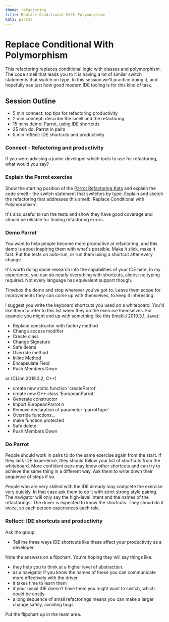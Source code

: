 ```yaml
---
theme: refactoring
title: Replace Conditional With Polymorphism
kata: parrot
---
```



# Replace Conditional With Polymorphism

This refactoring replaces conditional logic with classes and polymorphism. The code smell that leads you to it is having a lot of similar switch statements that switch on type. In this session we'll practice doing it, and hopefully see just how good modern IDE tooling is for this kind of task.

## Session Outline
 
* 5 min connect: top tips for refactoring productivity
* 2 min concept: describe the smell and the refactoring
* 15 mins demo: Parrot, using IDE shortcuts   
* 25 min do: Parrot in pairs
* 5 min reflect: IDE shortcuts and productivity

### Connect - Refactoring and productivity
If you were advising a junior developer which tools to use for refactoring, what would you say?

### Explain the Parrot exercise
Show the starting position of the [Parrot Refactoring Kata](https://github.com/emilybache/Parrot-Refactoring-Kata) and explain the code smell - the switch statement that switches by type. Explain and sketch the refactoring that addresses this smell: 'Replace Conditional with Polymorphism'. 

It's also useful to run the tests and show they have good coverage and should be reliable for finding refactoring errors.

### Demo Parrot
You want to help people become more productive at refactoring, and this demo is about inspiring them with what's possible. Make it slick, make it fast. Put the tests on auto-run, or run them using a shortcut after every change. 

It's worth doing some research into the capabilities of your IDE here. In my experience, you can do nearly everything with shortcuts, almost no typing required. Not every language has equivalent support though. 

Timebox the demo and stop wherever you've got to. Leave them scope for improvements they can come up with themselves, to keep it interesting. 

I suggest you write the keyboard shortcuts you used on a whiteboard. You'd like them to refer to this list when they do the exercise themselves. For example you might end up with something like this (IntelliJ 2019.3.1, Java):

- Replace constructor with factory method
- Change access modifier
- Create class
- Change Signature
- Safe delete
- Override method
- Inline Method
- Encapsulate Field
- Push Members Down

or (CLion 2019.3.2, C++)

- create new static function 'createParrot'
- create new C++ class 'EuropeanParrot'
- Generate constructor
- Import EuropeanParrot.h
- Remove declaration of parameter 'parrotType'
- Override functions...
- make function <xyz> protected
- Safe delete
- Push Members Down


### Do Parrot
People should work in pairs to do the same exercise again from the start. If they lack IDE experience, they should follow your list of shortcuts from the whiteboard. More confident pairs may know other shortcuts and can try to achieve the same thing in a different way. Ask them to write down their sequence of steps if so.

People who are very skilled with the IDE already may complete the exercise very quickly. In that case ask them to do it with strict strong style pairing. The navigator will only say the high-level intent and the names of the refactorings. The driver is expected to know the shortcuts. They shoud do it twice, so each person experiences each role.

### Reflect: IDE shortcuts and productivity
Ask the group:

- Tell me three ways IDE shortcuts like these affect your productivity as a developer. 

Note the answers on a flipchart. You're hoping they will say things like:

- they help you to think at a higher level of abstraction. 
- as a navigator if you know the names of these you can communicate more effectively with the driver
- it takes time to learn them
- if your usual IDE doesn't have them you might want to switch, which could be costly
- a long sequence of small refactorings means you can make a larger change safely, avoiding bugs

Put the flipchart up in the team area.

